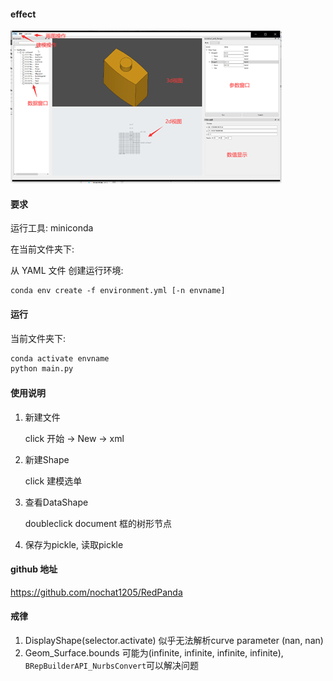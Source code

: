 #### effect

![image-20230521164113042](MarkDownImages/image-20230521164113042.png)



####  要求


运行工具: miniconda

在当前文件夹下:

从 YAML 文件 创建运行环境:

```shell
conda env create -f environment.yml [-n envname]

```

#### 运行

当前文件夹下:

```sh
conda activate envname
python main.py
```



#### 使用说明

1. 新建文件

   click 开始 -> New -> xml

2. 新建Shape

   click 建模选单

3. 查看DataShape

   doubleclick  document 框的树形节点

4. 保存为pickle, 读取pickle







#### github 地址

https://github.com/nochat1205/RedPanda


#### 戒律

1. DisplayShape(selector.activate) 似乎无法解析curve parameter (nan, nan)
2. Geom_Surface.bounds 可能为(infinite, infinite, infinite, infinite), `BRepBuilderAPI_NurbsConvert`可以解决问题
